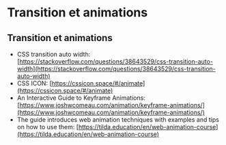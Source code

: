# Transition et animations

## Transition et animations
* CSS transition auto width: [https://stackoverflow.com/questions/38643529/css-transition-auto-width](https://stackoverflow.com/questions/38643529/css-transition-auto-width)
* CSS ICON: [https://cssicon.space/#/animate](https://cssicon.space/#/animate)
* An Interactive Guide to Keyframe Animations: [https://www.joshwcomeau.com/animation/keyframe-animations/](https://www.joshwcomeau.com/animation/keyframe-animations/)
* The guide introduces web animation techniques with examples and tips on how to use them: [https://tilda.education/en/web-animation-course](https://tilda.education/en/web-animation-course)
